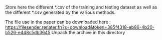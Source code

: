 Store here the different *.csv of the training and testing dataset as well as the different *.csv generated by the various methods.

The file use in the paper can be downloaded here : https://filesender.renater.fr/?s=download&token=385f4318-eb86-4b20-b526-e448c5db3645
Unpack the archive in this directory
